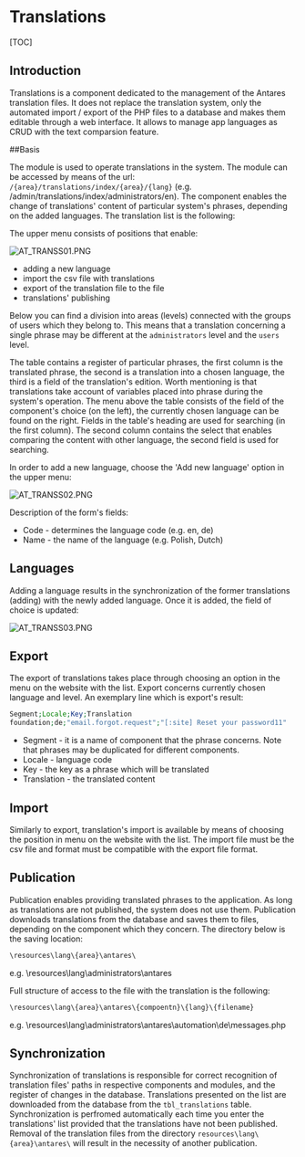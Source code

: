 # Translations  

[TOC]

## Introduction
Translations is a component dedicated to the management of the Antares translation files. It does not replace the translation system, only the automated import / export of the PHP files to a database and makes them editable through a web interface. 
It allows to manage app languages as CRUD with the text comparsion feature. 

##Basis

The module is used to operate translations in the system. 
The module can be accessed by means of the url: `/{area}/translations/index/{area}/{lang}` (e.g. /admin/translations/index/administrators/en). The component enables the change of translations' content of particular system's phrases, depending on the added languages. The translation list is the following:

The upper menu consists of positions that enable:

  ![AT_TRANSS01.PNG](../img/docs/core_modules/translations/AT_TRANSS01.PNG)
  
* adding a new language
* import the csv file with translations
* export of the translation file to the file
* translations' publishing

Below you can find a division into areas (levels) connected with the groups of users which they belong to. This means that a translation concerning a single phrase may be different at the `administrators` level and the `users` level.

The table contains a register of particular phrases, the first column is the translated phrase, the second is a translation into a chosen language, the third is a field of the translation's edition. Worth mentioning is that translations take account of variables placed into phrase during the system's operation. The menu above the table consists of the field of the component's choice (on the left), the currently chosen language can be found on the right. Fields in the table's heading are used for searching (in the first column). The second column contains the select that enables comparing the content with other language, the second field is used for searching. 

In order to add a new language, choose the 'Add new language' option in the upper menu:

![AT_TRANSS02.PNG](../img/docs/core_modules/translations/AT_TRANSS02.PNG)
  
Description of the form's fields:

* Code - determines the language code (e.g. en, de)
* Name - the name of the language (e.g. Polish, Dutch)

## Languages  

Adding a language results in the synchronization of the former translations (adding) with the newly added language. Once it is added, the field of choice is updated:

![AT_TRANSS03.PNG](../img/docs/core_modules/translations/AT_TRANSS03.PNG)
  
## Export  

The export of translations takes place through choosing an option in the menu on the website with the list. Export concerns currently chosen language and level. An exemplary line which is export's result:

```php
Segment;Locale;Key;Translation
foundation;de;"email.forgot.request";"[:site] Reset your password11"
```

* Segment - it is a name of component that the phrase concerns. Note that phrases may be duplicated for different components.
* Locale - language code
* Key - the key as a phrase which will be translated
* Translation - the translated content

## Import  

Similarly to export, translation's import is available by means of choosing the position in menu on the website with the list. The import file must be the csv file and format must be compatible with the export file format.

## Publication  

Publication enables providing translated phrases to the application. As long as translations are not published, the system does not use them. Publication downloads translations from the database and saves them to files, depending on the component which they concern. The directory below is the saving location:

```php
\resources\lang\{area}\antares\
```

e.g. \resources\lang\administrators\antares

Full structure of access to the file with the translation is the following:

```php
\resources\lang\{area}\antares\{compoentn}\{lang}\{filename}
```

e.g. \resources\lang\administrators\antares\automation\de\messages.php

## Synchronization  

Synchronization of translations is responsible for correct recognition of translation files' paths in respective components and modules, and the register of changes in the database. Translations presented on the list are downloaded from the database from the `tbl_translations` table. Synchronization is perfromed automatically each time you enter the translations' list provided that the translations have not been published. Removal of the translation files from the directory `resources\lang\{area}\antares\` will result in the necessity of another publication.
